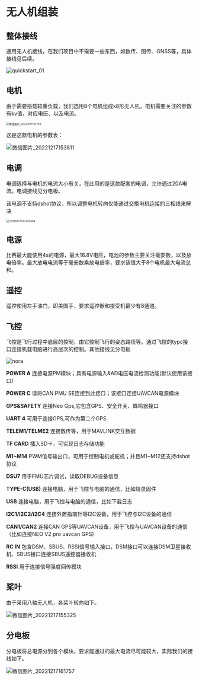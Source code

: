 # 无人机组装

## 整体接线

通用无人机接线，在我们项目中不需要一些东西，如数传、图传、GNSS等，具体接线见后续。

![quickstart_01](C:\Users\20826\Documents\GitHub\learning-px4ctrl\img\quickstart_01.jpg)

## 电机

由于需要搭载较重负载，我们选用8个电机组成x8形无人机，电机需要关注的参数有kv值，对应电压、以及电流。

<img src="C:\Users\20826\Documents\GitHub\learning-px4ctrl\img\微信图片_20221217153759.jpg" alt="微信图片_20221217153759" style="zoom: 50%;" />

这是这款电机的参数表：

![微信图片_20221217153811](C:\Users\20826\Documents\GitHub\learning-px4ctrl\img\微信图片_20221217153811.jpg)

## 电调

电调选择与电机的电流大小有关，在此用的是这款配套的电调，允许通过20A电流。电调接线见分电板。

该电调不支持dshot协议，所以调整电机转向仅能通过交换电机连接的三相线来解决

<img src="C:\Users\20826\Documents\GitHub\learning-px4ctrl\img\20190123022745494.jpg" alt="20190123022745494" style="zoom:50%;" />

## 电源

比赛最大能使用4s的电源，最大16.8V电压，电池的参数主要关注毫安数，以及放电倍率。最大放电电流等于毫安数乘放电倍率，要求该值大于8个电机最大电流总和。



## 遥控

遥控使用左手油门，即美国手，要求遥控器和接受机最少有8通道。

## 飞控

飞控是飞行过程中底层的控制，由它控制飞行的姿态路径等。通过飞控的typc接口连接机载电脑进行高层次的控制。其他接线见分电板

![nora](C:\Users\20826\Documents\GitHub\learning-px4ctrl\img\nora.png)



**POWER A**	连接电源PM模块；具有电源输入&AD电压电流检测功能(默认使用该接口）

**POWER C**	请将CAN PMU SE连接到此接口；该接口连接UAVCAN电源模块

**GPS&SAFETY**	连接Neo Gps,它包含GPS、安全开关、蜂鸣器接口

**UART 4**	可用于连接GPS,可作为第二个GPS

**TELEM1/TELME2**	连接数传等，用于MAVLINK交互数据

**TF CARD**	插入SD卡，可实现日志存储功能

**M1~M14**	PWM信号输出口，可用于控制电机或舵机；并且M1~M12还支持dshot协议

**DSU7**	用于FMU芯片调试，读取DEBUG设备信息

**TYPE-C(USB)**	连接电脑，用于飞控与电脑的通信，比如烧录固件

**USB**	连接电脑，用于飞控与电脑的通信，比如下载日志

**I2C1/I2C2/i2C4**	连接外置指南针等I2C设备，用于飞控与I2C设备的通信

**CAN1/CAN2**	连接CAN GPS等UAVCAN设备，用于飞控与UAVCAN设备的通信（比如连接NEO V2 pro uavcan GPS)

**RC IN**	包含DSM、SBUS、RSSI信号输入接口，DSM接口可以连接DSM卫星接收机、SBUS接口连接SBUS遥控器接收机

**RSSI**	用于连接信号强度回传模块


## 桨叶

由于采用八轴无人机，各桨叶转向如下。

![微信图片_20221217155325](C:\Users\20826\Documents\GitHub\learning-px4ctrl\img\微信图片_20221217155325.png)



## 分电板

分电板将总电源分到各个模块，要求能通过的最大电流尽可能较大，实际我们的接线如下。

![微信图片_20221217161757](C:\Users\20826\Documents\GitHub\learning-px4ctrl\img\微信图片_20221217161757.jpg)

